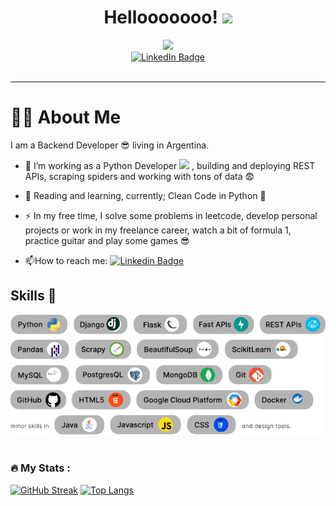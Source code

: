 <div id="header" align="center">
    <h1>
  Hellooooooo!
  <img src="https://media.giphy.com/media/hvRJCLFzcasrR4ia7z/giphy.gif" width="30px"/>
</h1>
  <img src="https://media1.giphy.com/media/3kPDmoWdBpQPNhCnUG/giphy.gif" width="300"/>
  <div id="badges">
  <a href="https://www.linkedin.com/in/daniel-gonzalez-2b621a1b2">
    <img src="https://img.shields.io/badge/LinkedIn-blue?style=for-the-badge&logo=linkedin&logoColor=white" alt="LinkedIn Badge"/>
  </a>
</div>
  <img src="https://komarev.com/ghpvc/?username=DazzioD2G&style=flat-square&color=blue" alt=""/>
</div>


---
# :man_technologist: About Me
I am a Backend Developer 😎 living in Argentina.
- :telescope: I’m working as a Python Developer <img src="https://media0.giphy.com/media/UtEd87cLAH789bR5sk/giphy.gif" width="30"> , building and deploying REST APIs, scraping spiders and working with tons of data 😨

- :seedling: Reading and learning, currently; Clean Code in Python 🧐

- :zap: In my free time, I solve some problems in leetcode, develop personal projects or work in my freelance career, watch a bit of formula 1, practice guitar and play some games 😎

- :mailbox:How to reach me: [![Linkedin Badge](https://img.shields.io/badge/-DanielDG-blue?style=flat&logo=Linkedin&logoColor=white)](https://www.linkedin.com/in/daniel-gonzalez-2b621a1b2)
## Skills 💪
<div>
  <img src="Static/Skills.svg" title="Skills" alt="Skills" width="970"/>&nbsp;
</div>

    
### :fire: My Stats :
[![GitHub Streak](http://github-readme-streak-stats.herokuapp.com?user=DanielD2G&theme=dark)](https://git.io/streak-stats)
[![Top Langs](https://github-readme-stats.vercel.app/api/top-langs/?username=DanielD2G)](https://github.com/anuraghazra/github-readme-stats)

